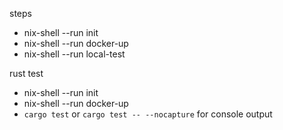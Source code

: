 steps
- nix-shell --run init
- nix-shell --run docker-up
- nix-shell --run local-test

rust test 
- nix-shell --run init
- nix-shell --run docker-up
- `cargo test` or `cargo test -- --nocapture` for console output